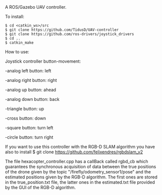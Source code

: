A ROS/Gazebo UAV controller.

To install:
```
$ cd <catkin_ws>/src
$ git clone https://github.com/TidusD/UAV-controller
$ git clone https://github.com/ros-drivers/joystick_drivers
$ cd ..
$ catkin_make
```
How to use:

Joystick controller button-movement: 

-analog left button: left

-analog right button: right

-analog up button: ahead

-analog down button: back

-triangle button: up

-cross button: down	

-square button: turn left

-circle button: turn right


If you want to use this controller with the RGB-D SLAM algorithm you have also to install $ git clone https://github.com/felixendres/rgbdslam_v2

The file hexacopter_controller.cpp has a callBack called rgbd_cb which guarantees the synchronous acquisition of data between the true positions of the drone given by the topic "/firefly/odometry_sensor1/pose" and the estimated positions given by the RGB-D algorithm. The first ones are stored in the true_position.txt file, the latter ones in the estimated.txt file provided by the GUI of the RGB-D algorithm.
                     


